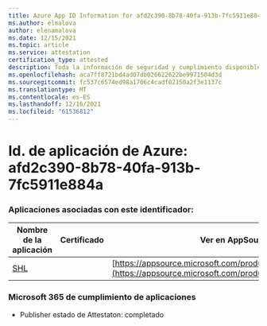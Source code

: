 ```yaml
---
title: Azure App ID Information for afd2c390-8b78-40fa-913b-7fc5911e884a
ms.author: elmalova
author: elenamalova
ms.date: 12/15/2021
ms.topic: article
ms.service: attestation
certification_type: attested
description: Toda la información de seguridad y cumplimiento disponible para afd2c390-8b78-40fa-913b-7fc5911e884a.
ms.openlocfilehash: aca7ff8721bd4ad07db026622622be9971504d3d
ms.sourcegitcommit: fc537c6574ed98a1706c4cadf02150a2f3e1137c
ms.translationtype: MT
ms.contentlocale: es-ES
ms.lasthandoff: 12/16/2021
ms.locfileid: "61536812"
---
```

# <a name="azure-app-id-afd2c390-8b78-40fa-913b-7fc5911e884a"></a>Id. de aplicación de Azure: afd2c390-8b78-40fa-913b-7fc5911e884a


### <a name="apps-associated-with-this-id"></a>Aplicaciones asociadas con este identificador:
| **Nombre de la aplicación** | **Certificado** | **Ver en AppSource** |
|--------------|---------------|-----------------------|
| [SHL](https://docs.microsoft.com/microsoft-365-app-certification/forward/WA200002887) |  | [https://appsource.microsoft.com/product/office/WA200002887](https://appsource.microsoft.com/product/office/WA200002887) |

### <a name="microsoft-365-app-compliance-status"></a>Microsoft 365 de cumplimiento de aplicaciones
- Publisher estado de Attestaton: completado
